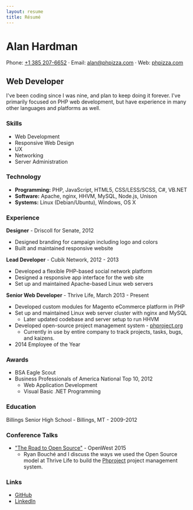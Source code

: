 ```yaml
---
layout: resume
title: Résumé
---
```


# Alan Hardman

Phone: [+1 385 207-6652](tel:13852076652) · Email: [alan@phpizza.com](mailto:alan@phpizza.com) · Web: [phpizza.com](https://phpizza.com/)

## Web Developer

I've been coding since I was nine, and plan to keep doing it forever. I've primarily focused on PHP web development, but have experience in many other languages and platforms as well.

### Skills

- Web Development
- Responsive Web Design
- UX
- Networking
- Server Administration

### Technology

- **Programming:** PHP, JavaScript, HTML5, CSS/LESS/SCSS, C#, VB.NET
- **Software:** Apache, nginx, HHVM, MySQL, Node.js, Unison
- **Systems:** Linux (Debian/Ubuntu), Windows, OS X

### Experience

**Designer** - Driscoll for Senate, 2012

- Designed branding for campaign including logo and colors
- Built and maintained responsive website

**Lead Developer** - Cubik Network, 2012 - 2013

- Developed a flexible PHP-based social network platform
- Designed a responsive app interface for the web site
- Set up and maintained Apache-based Linux web servers

**Senior Web Developer** - Thrive Life, March 2013 - Present

- Developed custom modules for Magento eCommerce platform in PHP
- Set up and maintained Linux web server cluster with nginx and MySQL
  - Later updated codebase and server setup to run HHVM
- Developed open-source project management system - [phproject.org](http://www.phproject.org/)
  - Currently in use by entire company to track projects, tasks, bugs, and kaizens.
- 2014 Employee of the Year

### Awards

- BSA Eagle Scout
- Business Professionals of America National Top 10, 2012
  - Web Application Development
  - Visual Basic .NET Programming

### Education

Billings Senior High School - Billings, MT - 2009-2012

### Conference Talks

- ["The Road to Open Source"](https://www.youtube.com/watch?v=zK_uBDAdrIU) - OpenWest 2015
  - Ryan Bouché and I discuss the ways we used the Open Source model at Thrive Life to build the [Phproject](http://www.phproject.org/) project management system.

### Links

- [GitHub](https://github.com/Alanaktion)
- [LinkedIn](https://www.linkedin.com/pub/alan-hardman/37/a36/17)
